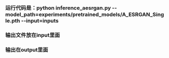 ### 运行代码是：python inference_aesrgan.py --model_path=experiments/pretrained_models/A_ESRGAN_Single.pth --input=inputs
### 输出文件放在input里面
### 输出在output里面